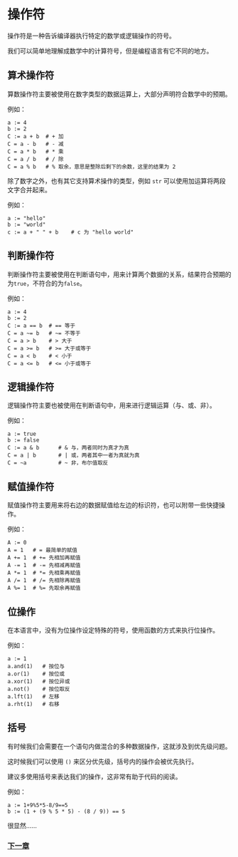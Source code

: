 # 操作符
操作符是一种告诉编译器执行特定的数学或逻辑操作的符号。

我们可以简单地理解成数学中的计算符号，但是编程语言有它不同的地方。

## 算术操作符
算数操作符主要被使用在数字类型的数据运算上，大部分声明符合数学中的预期。

例如：
```
a := 4
b := 2
C := a + b  # + 加
C = a - b   # - 减
C = a * b   # * 乘
C = a / b   # / 除
C = a % b   # % 取余，意思是整除后剩下的余数，这里的结果为 2 
```
除了数字之外，也有其它支持算术操作的类型，例如 `str` 可以使用加运算将两段文字合并起来。

例如：
```
a := "hello"
b := "world"
c := a + " " + b    # c 为 "hello world"
```
## 判断操作符
判断操作符主要被使用在判断语句中，用来计算两个数据的关系，结果符合预期的为`true`，不符合的为`false`。

例如：
```
a := 4
b := 2
C := a == b  # == 等于
C = a ~= b   # ~= 不等于
C = a > b    # > 大于
C = a >= b   # >= 大于或等于
C = a < b    # < 小于
C = a <= b   # <= 小于或等于
```
## 逻辑操作符
逻辑操作符主要也被使用在判断语句中，用来进行逻辑运算（与、或、非）。

例如：
```
a := true
b := false
C := a & b      # & 与，两者同时为真才为真
C = a | b       # | 或，两者其中一者为真就为真
C = ~a          # ~ 非，布尔值取反
```
## 赋值操作符
赋值操作符主要用来将右边的数据赋值给左边的标识符，也可以附带一些快捷操作。

例如：
```
A := 0
A = 1   # = 最简单的赋值
A += 1  # += 先相加再赋值
A -= 1  # -= 先相减再赋值
A *= 1  # *= 先相乘再赋值
A /= 1  # /= 先相除再赋值 
A %= 1  # %= 先取余再赋值
```
## 位操作
在本语言中，没有为位操作设定特殊的符号，使用函数的方式来执行位操作。

例如：
```
a := 1
a.and(1)   # 按位与
a.or(1)    # 按位或
a.xor(1)   # 按位异或
a.not()    # 按位取反
a.lft(1)   # 左移
a.rht(1)   # 右移
```
## 括号
有时候我们会需要在一个语句内做混合的多种数据操作，这就涉及到优先级问题。

这时候我们可以使用 `()` 来区分优先级，括号内的操作会被优先执行。

建议多使用括号来表达我们的操作，这非常有助于代码的阅读。

例如：
```
a := 1+9%5*5-8/9==5
b := (1 + (9 % 5 * 5) - (8 / 9)) == 5
```
很显然……

### [下一章](collection-type.md)